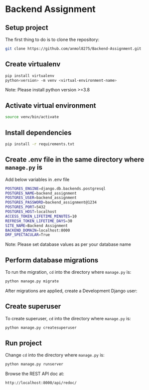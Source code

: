# Backend Assignment 

## Setup project

The first thing to do is to clone the repository:

```sh
git clone https://github.com/anmol8275/Backend-Assignment.git
```

## Create virtualenv
```sh
pip install virtualenv
python<version> -m venv <virtual-environment-name>
```
Note: Please install python version >=3.8 

## Activate virtual environment
```sh
source venv/bin/activate
```

## Install dependencies

```sh
pip install -r requirements.txt
```

## Create .env file in the same directory where `manage.py` is
Add below variables in .env file
```sh
POSTGRES_ENGINE=django.db.backends.postgresql
POSTGRES_NAME=backend_assignment
POSTGRES_USER=backend_assignment
POSTGRES_PASSWORD=backend_assignment@1234
POSTGRES_PORT=5432
POSTGRES_HOST=localhost
ACCESS_TOKEN_LIFETIME_MINUTES=10
REFRESH_TOKEN_LIFETIME_DAYS=30
SITE_NAME=Backend Assignment
BACKEND_DOMAIN=localhost:8000
DRF_SPECTACULAR=True
```
Note: Please set database values as per your database name

## Perform database migrations

To run the migration, `cd` into the directory where `manage.py` is:
```sh
python manage.py migrate
```

After migrations are applied, create a Development Django user:

## Create superuser

To create superuser, `cd` into the directory where `manage.py` is:
```sh
python manage.py createsuperuser
```

## Run project 
Change `cd` into the directory where `manage.py` is:
```sh
python manage.py runserver
```
Browse the REST API doc at:
```sh
http://localhost:8000/api/redoc/
```
